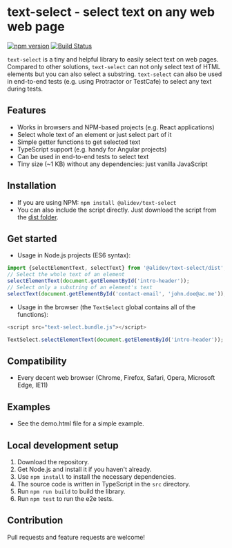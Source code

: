 # text-select - select text on any web web page

[![npm version](https://badge.fury.io/js/%40alidev%2Ftext-select.svg)](https://badge.fury.io/js/%40alidev%2Ftext-select)
[![Build Status](https://travis-ci.org/ali-kamalizade/text-select.svg?branch=master)](https://travis-ci.org/ali-kamalizade/text-select)

`text-select` is a tiny and helpful library to easily select text on web pages.
Compared to other solutions, `text-select` can not only select text of HTML elements but you can also select a substring.
`text-select` can also be used in end-to-end tests (e.g. using Protractor or TestCafe) to select any text during tests.

## Features
- Works in browsers and NPM-based projects (e.g. React applications)
- Select whole text of an element or just select part of it
- Simple getter functions to get selected text
- TypeScript support (e.g. handy for Angular projects)
- Can be used in end-to-end tests to select text
- Tiny size (~1 KB) without any dependencies: just vanilla JavaScript

## Installation
- If you are using NPM: ```npm install @alidev/text-select```
- You can also include the script directly. Just download the script from the [dist folder](https://github.com/ali-kamalizade/text-select/tree/master/dist).

## Get started
- Usage in Node.js projects (ES6 syntax):

```javascript
import {selectElementText, selectText} from '@alidev/text-select/dist';
// Select the whole text of an element
selectElementText(document.getElementById('intro-header'));
// Select only a substring of an element's text
selectText(document.getElementById('contact-email', 'john.doe@ac.me'));
```
- Usage in the browser (the `TextSelect` global contains all of the functions):

```javascript
<script src="text-select.bundle.js"></script>

TextSelect.selectElementText(document.getElementById('intro-header'));
```

## Compatibility
- Every decent web browser (Chrome, Firefox, Safari, Opera, Microsoft Edge, IE11)

## Examples
- See the demo.html file for a simple example.

## Local development setup
1. Download the repository.
2. Get Node.js and install it if you haven't already.
3. Use ```npm install``` to install the necessary dependencies.
4. The source code is written in TypeScript in the `src` directory.
5. Run ```npm run build``` to build the library.
6. Run ```npm test``` to run the e2e tests.

## Contribution
Pull requests and feature requests are welcome!
